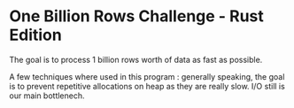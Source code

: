 # One Billion Rows Challenge - Rust Edition

The goal is to process 1 billion rows worth of data as fast as possible.

A few techniques where used in this program : generally speaking, the goal is to prevent repetitive allocations on heap as they are really slow. I/O still is our main bottlenech.